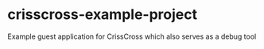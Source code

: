 # crisscross-example-project
Example guest application for CrissCross which also serves as a debug tool

